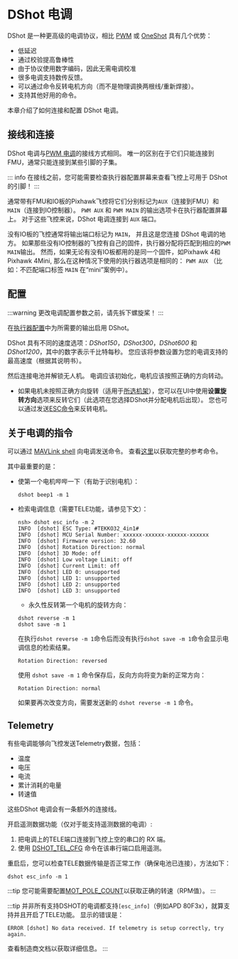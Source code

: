 # DShot 电调

DShot 是一种更高级的电调协议，相比 [PWM](../peripherals/pwm_escs_and_servo.md) 或 [OneShot](../peripherals/oneshot.md) 具有几个优势：

- 低延迟
- 通过校验提高鲁棒性
- 由于协议使用数字编码，因此无需电调校准
- 很多电调支持数传反馈。
- 可以通过命令反转电机方向（而不是物理调换两根线/重新焊接）。
- 支持其他好用的命令。

本章介绍了如何连接和配置 DShot 电调。

<a id="wiring"></a>

## 接线和连接

DShot 电调与[PWM 电调](pwm_escs_and_servo.md)的接线方式相同。 唯一的区别在于它们只能连接到FMU，通常只能连接到某些引脚的子集。

::: info
在接线之前，您可能需要检查执行器配置屏幕来查看飞控上可用于 DShot 的引脚！
:::

通常带有FMU和IO板的Pixhawk飞控将它们分别标记为`AUX`（连接到FMU）和`MAIN`（连接到IO控制器）。 `PWM AUX` 和 `PWM MAIN` 的输出选项卡在执行器配置屏幕上。 对于这些飞控来说，DShot 电调连接到 `AUX` 端口。

没有IO板的飞控通常将输出端口标记为 `MAIN`， 并且这是您连接 DShot 电调的地方。 如果那些没有IO控制器的飞控有自己的固件，执行器分配将匹配到相应的`PWM MAIN`输出。 然而，如果无论有没有IO板都用的是同一个固件，如Pixhawk 4和 Pixhawk 4Mini, 那么在这种情况下使用的执行器选项是相同的： `PWM AUX` （比如：不匹配端口标签 `MAIN` 在“mini”案例中）。

## 配置

:::warning
更改电调配置参数之前，请先拆下螺旋桨！
:::

在[执行器配置](../config/actuators.md)中为所需要的输出启用 DShot。

DShot 具有不同的速度选项：_DShot150_，_DShot300_，_DShot600_ 和 _DShot1200_，其中的数字表示千比特每秒。 您应该将参数设置为您的电调支持的最高速度（根据其说明书）。

然后连接电池并解锁无人机。 电调应该初始化，电机应该按照正确的方向转动。

- 如果电机未按照正确方向旋转（适用于[所选机架](../airframes/airframe_reference.md)），您可以在UI中使用**设置旋转方向**选项来反转它们（此选项在您选择DShot并分配电机后出现）。 您也可以通过发送[ESC命令](#commands)来反转电机。

<a id="commands"></a>

## 关于电调的指令

可以通过 [MAVLink shell](../debug/mavlink_shell.md) 向电调发送命令。 查看[这里](../modules/modules_driver.md#dshot)以获取完整的参考命令。

其中最重要的是：

- 使第一个电机哔哔一下（有助于识别电机）：

  ```
  dshot beep1 -m 1
  ```

- 检索电调信息（需要TELE功能，请参见下文）：

  ```
  nsh> dshot esc_info -m 2
  INFO  [dshot] ESC Type: #TEKKO32_4in1#
  INFO  [dshot] MCU Serial Number: xxxxxx-xxxxxx-xxxxxx-xxxxxx
  INFO  [dshot] Firmware version: 32.60
  INFO  [dshot] Rotation Direction: normal
  INFO  [dshot] 3D Mode: off
  INFO  [dshot] Low voltage Limit: off
  INFO  [dshot] Current Limit: off
  INFO  [dshot] LED 0: unsupported
  INFO  [dshot] LED 1: unsupported
  INFO  [dshot] LED 2: unsupported
  INFO  [dshot] LED 3: unsupported
  ```

  - 永久性反转第一个电机的旋转方向：

  ```
  dshot reverse -m 1
  dshot save -m 1
  ```

  在执行`dshot reverse -m 1`命令后而没有执行`dshot save -m 1`命令会显示电调信息的检索结果。

  ```
  Rotation Direction: reversed
  ```

  使用 `dshot save -m 1` 命令保存后，反向方向将变为新的正常方向：

  ```
  Rotation Direction: normal
  ```

  如果要再次改变方向，需要发送新的 `dshot reverse -m 1` 命令。

## Telemetry

有些电调能够向飞控发送Telemetry数据，包括：

- 温度
- 电压
- 电流
- 累计消耗的电量
- 转速值

这些DShot 电调会有一条额外的连接线。

开启遥测数据功能（仅对于能支持遥测数据的电调）:

1. 把电调上的TELE端口连接到飞控上空的串口的 RX 端。
1. 使用 [DSHOT_TEL_CFG](../advanced_config/parameter_reference.md#DSHOT_TEL_CFG) 命令在该串行端口启用遥测。

重启后，您可以检查TELE数据传输是否正常工作（确保电池已连接），方法如下：

```
dshot esc_info -m 1
```

:::tip
您可能需要配置[MOT_POLE_COUNT](../advanced_config/parameter_reference.md#MOT_POLE_COUNT)以获取正确的转速（RPM值）。
:::

:::tip
并非所有支持DSHOT的电调都支持`[esc_info]`（例如APD 80F3x），就算支持并且开启了TELE功能。 显示的错误是：

```
ERROR [dshot] No data received. If telemetry is setup correctly, try again.
```

查看制造商文档以获取详细信息。
:::
